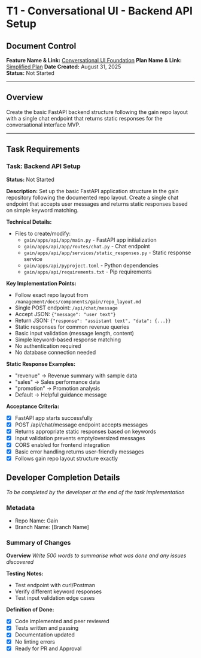 # T1 - Conversational UI - Backend API Setup

## Document Control
**Feature Name & Link:** [Conversational UI Foundation](../feature.md)
**Plan Name & Link:** [Simplified Plan](../plan-simplified.md)
**Date Created:** August 31, 2025  
**Status:** Not Started

---

## Overview
Create the basic FastAPI backend structure following the gain repo layout with a single chat endpoint that returns static responses for the conversational interface MVP.

---

## Task Requirements

### Task: Backend API Setup
**Status:** Not Started

**Description:**
Set up the basic FastAPI application structure in the gain repository following the documented repo layout. Create a single chat endpoint that accepts user messages and returns static responses based on simple keyword matching.

**Technical Details:**
- Files to create/modify:
  - `gain/apps/api/app/main.py` - FastAPI app initialization
  - `gain/apps/api/app/routes/chat.py` - Chat endpoint
  - `gain/apps/api/app/services/static_responses.py` - Static response service
  - `gain/apps/api/pyproject.toml` - Python dependencies
  - `gain/apps/api/requirements.txt` - Pip requirements

**Key Implementation Points:**
- Follow exact repo layout from `/management/docs/components/gain/repo_layout.md`
- Single POST endpoint: `/api/chat/message`
- Accept JSON: `{"message": "user text"}`
- Return JSON: `{"response": "assistant text", "data": {...}}`
- Static responses for common revenue queries
- Basic input validation (message length, content)
- Simple keyword-based response matching
- No authentication required
- No database connection needed

**Static Response Examples:**
- "revenue" → Revenue summary with sample data
- "sales" → Sales performance data
- "promotion" → Promotion analysis
- Default → Helpful guidance message

**Acceptance Criteria:**
- [x] FastAPI app starts successfully
- [x] POST /api/chat/message endpoint accepts messages
- [x] Returns appropriate static responses based on keywords
- [x] Input validation prevents empty/oversized messages
- [x] CORS enabled for frontend integration
- [x] Basic error handling returns user-friendly messages
- [x] Follows gain repo layout structure exactly

## Developer Completion Details

*To be completed by the developer at the end of the task implementation*

### Metadata

- Repo Name: Gain
- Branch Name: [Branch Name]

### Summary of Changes

**Overview**
*Write 500 words to summarise what was done and any issues discovered*

**Testing Notes:**
- Test endpoint with curl/Postman
- Verify different keyword responses
- Test input validation edge cases

**Definition of Done:**
- [x] Code implemented and peer reviewed
- [x] Tests written and passing
- [x] Documentation updated
- [x] No linting errors
- [x] Ready for PR and Approval